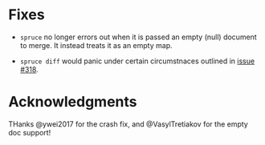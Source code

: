 # Fixes

- `spruce` no longer errors out when it is passed an empty (null) document to merge. It
  instead treats it as an empty map.

- `spruce diff` would panic under certain circumstnaces outlined in [issue #318](https://github.com/geofffranks/spruce/issues/318).

# Acknowledgments

THanks @ywei2017 for the crash fix, and @VasylTretiakov for the empty doc support!
